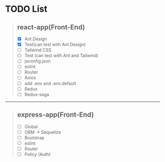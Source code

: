 # TODO List

> ## react-app(Front-End)
> - [x] Ant Design
> - [x] Test(can test with Ant Design)
> - [ ] Tailwind CSS
> - [ ] Test (can test with Ant and Tailwind)
> - [ ] jsconfig.json
> - [ ] eslint
> - [ ] Router
> - [ ] Axios
> - [ ] add .env and .env.default
> - [ ] Redux
> - [ ] Redux-saga

- - -

> ## express-app(Front-End)
> - [ ] Global
> - [ ] ORM &rarr; Sequelize
> - [ ] Bootstrap
> - [ ] eslint
> - [ ] Router
> - [ ] Policy (Auth)